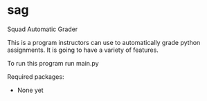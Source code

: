 # sag
Squad Automatic Grader

This is a program instructors can use to automatically grade python assignments.
It is going to have a variety of features.

To run this program run main.py

Required packages:
- None yet